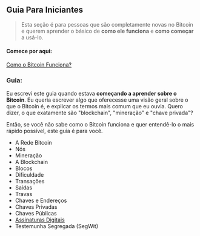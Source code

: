 ## Guia Para Iniciantes

> Esta seção é para pessoas que são completamente novas no Bitcoin e querem aprender o básico de **como ele funciona** e **como começar** a usá-lo.

#### Comece por aqui:
[Como o Bitcoin Funciona?](how_bitcoin_works.md)

### Guia:

Eu escrevi este guia quando estava **começando a aprender sobre o Bitcoin**. Eu queria escrever algo que oferecesse uma visão geral sobre o que o Bitcoin é, e explicar os termos mais comum que eu ouvia. Quero dizer, o que exatamente são "blockchain", "mineração" e "chave privada"?

Então, se você não sabe como o Bitcoin funciona e quer entendê-lo o mais rápido possível, este guia é para você.

* A Rede Bitcoin
* Nós
* Mineração
* A Blockchain
* Blocos
* Dificuldade
* Transações
* Saídas
* Travas
* Chaves e Endereços
* Chaves Privadas
* Chaves Públicas
* [Assinaturas Digitais](digital_signatures.md)
* Testemunha Segregada (SegWit)

